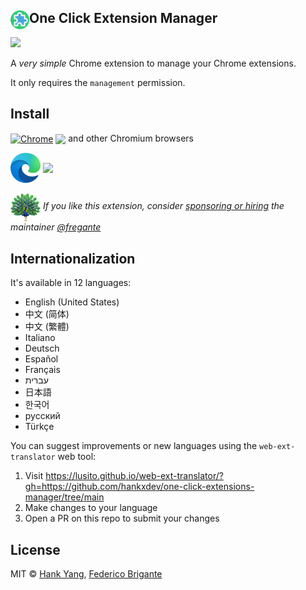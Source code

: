 ## <img src="source/logo.png" width="30" align="left"> One Click Extension Manager

<img src="screencast.gif" align="right" alt="">

<!-- Text wrap helper; Without this, the text can be squished in 40px next to the image -->

![](https://user-images.githubusercontent.com/1402241/226161439-960aebe9-cad1-4d4d-a59a-f007db2abfa3.png)

A _very simple_ Chrome extension to manage your Chrome extensions.

It only requires the `management` permission.

## Install

[link-chrome]: https://chrome.google.com/webstore/detail/one-click-extension-manag/pbgjpgbpljobkekbhnnmlikbbfhbhmem 'Version published on Chrome Web Store'
[link-edge]: https://microsoftedge.microsoft.com/addons/detail/one-click-extensions-mana/jdodenbllldnoogfmbmmgpieafbnaogm 'Version published on Edge Web Stroe'

[<img src="https://raw.githubusercontent.com/alrra/browser-logos/90fdf03c/src/chrome/chrome.svg" width="48" alt="Chrome" valign="middle">][link-chrome] [<img valign="middle" src="https://img.shields.io/chrome-web-store/v/pbgjpgbpljobkekbhnnmlikbbfhbhmem.svg?label=%20">][link-chrome] and other Chromium browsers

[<img src="https://raw.githubusercontent.com/alrra/browser-logos/90fdf03c/src/edge/edge.svg" width="48" alt="Edge" valign="middle">][link-edge] [<img valign="middle" src="https://img.shields.io/badge/dynamic/json?add-on&prefix=v&query=%24.version&url=https%3A%2F%2Fmicrosoftedge.microsoft.com%2Faddons%2Fgetproductdetailsbycrxid%2Fjdodenbllldnoogfmbmmgpieafbnaogm&label=%20">][link-edge]

[<img src="https://raw.githubusercontent.com/iamcal/emoji-data/08ec822c38e0b7a6fea0b92a9c42e02b6ba24a84/img-apple-160/1f99a.png" width="48" valign="middle">](https://github.com/sponsors/fregante) _If you like this extension, consider [sponsoring or hiring](https://github.com/sponsors/fregante) the maintainer [@fregante](https://twitter.com/fregante)_

## Internationalization

It's available in 12 languages:

- English (United States)
- 中文 (简体)
- 中文 (繁體)
- Italiano
- Deutsch
- Español
- Français
- עברית
- 日本語
- 한국어
- русский
- Türkçe

You can suggest improvements or new languages using the `web-ext-translator` web tool:

1. Visit https://lusito.github.io/web-ext-translator/?gh=https://github.com/hankxdev/one-click-extensions-manager/tree/main
2. Make changes to your language
3. Open a PR on this repo to submit your changes

## License

MIT © [Hank Yang](https://momane.com/), [Federico Brigante](https://fregante.com/)
